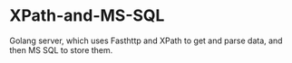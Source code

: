 # XPath-and-MS-SQL
Golang server, which uses Fasthttp and XPath to get and parse data, and then MS SQL to store them. 
